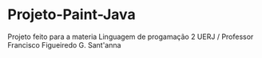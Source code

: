 # Projeto-Paint-Java
Projeto feito para a materia Linguagem de progamação 2 UERJ / Professor Francisco Figueiredo G. Sant'anna
